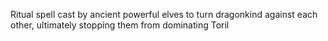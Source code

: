 Ritual spell cast by ancient powerful elves to turn dragonkind against each other, ultimately stopping them from dominating Toril